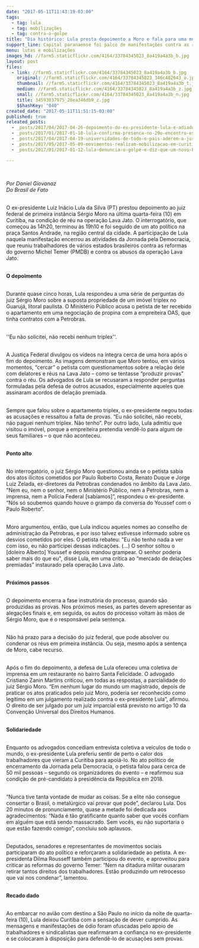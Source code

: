 ```yaml
---
date: "2017-05-11T11:43:19-03:00"
tags:
  - tag: lula
  - tag: mobilizações
  - tag: contra-o-golpe
title: "Dia histórico: Lula presta depoimento a Moro e fala para uma multidão em Curitiba"
support_line: Capital paranaense foi palco de manifestações contra as reformas de Temer e as arbitrariedades da operação Lava Jato
menu: lutas e mobilizações
images_hd: //farm5.staticflickr.com/4164/33784345023_8a419a4a3b_b.jpg
layout: post
files:
  - link: //farm5.staticflickr.com/4164/33784345023_8a419a4a3b_b.jpg
    original: //farm5.staticflickr.com/4164/33784345023_346c482643_o.jpg
    thumbnail: //farm5.staticflickr.com/4164/33784345023_8a419a4a3b_t.jpg
    medium: //farm5.staticflickr.com/4164/33784345023_8a419a4a3b_z.jpg
    small: //farm5.staticflickr.com/4164/33784345023_8a419a4a3b_n.jpg
    title: 34593037975_28ea346db9_z.jpg
    $$hashKey: "040"
created_date: "2017-05-11T11:51:15-03:00"
published: true
releated_posts:
  - _posts/2017/04/2017-04-26-depoimento-do-ex-presidente-lula-e-adiado.md
  - _posts/2017/01/2017-01-10-lula-confirma-presenca-no-29o-encontro-estadual-do-mst-na-bahia.md
  - _posts/2017/04/2017-04-19-universidades-de-todo-o-pais-aderem-a-jura.md
  - _posts/2017/05/2017-05-09-movimentos-realizam-mobilizacao-em-curitiba-mesmo-apos-restricoes-judiciais.md
  - _posts/2017/01/2017-01-12-lula-denuncia-o-golpe-e-diz-que-um-novo-brasil-e-possivel.md

---
```

<p>
<style type="text/css">p.p1 {margin: 0.0px 0.0px 0.0px 0.0px; font: 12.0px Helvetica; color: #454545}
p.p2 {margin: 0.0px 0.0px 2.0px 0.0px; font: 14.0px Helvetica; color: #454545; min-height: 17.0px}
</style>
</p>

<p>&nbsp;</p>

<p><em>Por&nbsp;Daniel Giovanaz<br />
Do Brasil de Fato</em></p>

<p><br />
O ex-presidente Luiz In&aacute;cio Lula da Silva (PT) prestou depoimento ao juiz federal de primeira inst&acirc;ncia S&eacute;rgio Moro na &uacute;ltima quarta-feira (10) em Curitiba, na condi&ccedil;&atilde;o de r&eacute;u na opera&ccedil;&atilde;o Lava Jato. O interrogat&oacute;rio, que come&ccedil;ou &agrave;s 14h20, terminou &agrave;s 19h10 e foi seguido de um ato pol&iacute;tico na pra&ccedil;a Santos Andrade, na regi&atilde;o central da cidade. A participa&ccedil;&atilde;o de Lula naquela manifesta&ccedil;&atilde;o encerrou as atividades da Jornada pela Democracia, que reuniu trabalhadores de v&aacute;rios estados brasileiros contra as reformas do governo Michel Temer (PMDB) e contra os abusos da opera&ccedil;&atilde;o Lava Jato.</p>

<p><br />
<strong>O depoimento</strong></p>

<p><br />
Durante quase cinco horas, Lula respondeu a uma s&eacute;rie de perguntas do juiz S&eacute;rgio Moro sobre a suposta propriedade de um im&oacute;vel triplex no Guaruj&aacute;, litoral paulista. O Minist&eacute;rio P&uacute;blico acusa o petista de ter recebido o apartamento em uma negocia&ccedil;&atilde;o de propina com a empreiteira OAS, que tinha contratos com a Petrobras.</p>

<p><br />
&#39;&#39;Eu n&atilde;o solicitei, n&atilde;o recebi nenhum triplex&#39;&#39;.</p>

<p><br />
A Justi&ccedil;a Federal divulgou os v&iacute;deos na &iacute;ntegra cerca de uma hora ap&oacute;s o fim do depoimento. As imagens demonstram que Moro tentou, em v&aacute;rios momentos, &ldquo;cercar&rdquo; o petista com questionamentos sobre a rela&ccedil;&atilde;o dele com delatores e r&eacute;us na Lava Jato &ndash; como se tentasse &ldquo;produzir provas&rdquo; contra o r&eacute;u. Os advogados de Lula se recusaram a responder perguntas formuladas pela defesa de outros acusados, especialmente aqueles que assinaram acordos de dela&ccedil;&atilde;o premiada.</p>

<p><br />
Sempre que falou sobre o apartamento triplex, o ex-presidente negou todas as acusa&ccedil;&otilde;es e ressaltou a falta de provas. &ldquo;Eu n&atilde;o solicitei, n&atilde;o recebi, n&atilde;o paguei nenhum triplex. N&atilde;o tenho&rdquo;. Por outro lado, Lula admitiu que visitou o im&oacute;vel, porque a empreiteira pretendia vend&ecirc;-lo para algum de seus familiares &ndash; o que n&atilde;o aconteceu.</p>

<p><br />
<strong>Ponto alto</strong></p>

<p><br />
No interrogat&oacute;rio, o juiz S&eacute;rgio Moro questionou ainda se o petista sabia dos atos il&iacute;citos cometidos por Paulo Roberto Costa, Renato Duque e Jorge Luiz Zelada, ex-diretores da Petrobras condenados no &acirc;mbito da Lava Jato. &quot;Nem eu, nem o senhor, nem o Minist&eacute;rio P&uacute;blico, nem a Petrobras, nem a imprensa, nem a Pol&iacute;cia Federal [sab&iacute;amos]&rdquo;, respondeu o ex-presidente. &ldquo;N&oacute;s s&oacute; soubemos quando houve o grampo da conversa do Youssef com o Paulo Roberto&quot;.</p>

<p><br />
Moro argumentou, ent&atilde;o, que Lula indicou aqueles nomes ao conselho de administra&ccedil;&atilde;o da Petrobras, e por isso talvez estivesse informado sobre os desvios cometidos por eles. O petista rebateu: &quot;Eu n&atilde;o tenho nada a ver com isso, eu n&atilde;o participei dessas indica&ccedil;&otilde;es. (&hellip;) O senhor soltou o [doleiro Alberto] Youssef e depois mandou grampear. O senhor poderia saber mais do que eu&quot;, disse Lula, em uma cr&iacute;tica ao &ldquo;mercado de dela&ccedil;&otilde;es premiadas&rdquo; instaurado pela opera&ccedil;&atilde;o Lava Jato.</p>

<p><br />
<b>Pr&oacute;ximos passos</b></p>

<p><br />
O depoimento encerra a fase instrut&oacute;ria do processo, quando s&atilde;o produzidas as provas. Nos pr&oacute;ximos meses, as partes devem apresentar as alega&ccedil;&otilde;es finais e, em seguida, os autos do processo voltam &agrave;s m&atilde;os de S&eacute;rgio Moro, que &eacute; o respons&aacute;vel pela senten&ccedil;a.</p>

<p><br />
N&atilde;o h&aacute; prazo para a decis&atilde;o do juiz federal, que pode absolver ou condenar os r&eacute;us em primeira inst&acirc;ncia. Ou seja, mesmo ap&oacute;s a senten&ccedil;a de Moro, cabe recurso.</p>

<p><br />
Ap&oacute;s o fim do depoimento, a defesa de Lula ofereceu uma coletiva de imprensa em um restaurante no bairro Santa Felicidade. O advogado Cristiano Zanin Martins criticou, em todas as respostas, a parcialidade do juiz S&eacute;rgio Moro. &ldquo;Em nenhum lugar do mundo um magistrado, depois de praticar os atos praticados pelo juiz Moro, poderia ser reconhecido como leg&iacute;timo em um julgamento realizado contra o ex-presidente Lula&rdquo;, afirmou. O direito de ser julgado por um juiz imparcial est&aacute; previsto no artigo 10 da Conven&ccedil;&atilde;o Universal dos Direitos Humanos.</p>

<p><br />
<b>Solidariedade</b></p>

<p><br />
Enquanto os advogados concediam entrevista coletiva a ve&iacute;culos de todo o mundo, o ex-presidente Lula preferiu sentir de perto o calor dos trabalhadores que vieram a Curitiba para apoi&aacute;-lo. No ato pol&iacute;tico de encerramento da Jornada pela Democracia, o petista falou para cerca de 50 mil pessoas &ndash; segundo os organizadores do evento &ndash; e reafirmou sua condi&ccedil;&atilde;o de pr&eacute;-candidato &agrave; presid&ecirc;ncia da Rep&uacute;blica em 2018.</p>

<p><br />
&ldquo;Nunca tive tanta vontade de mudar as coisas. Se a elite n&atilde;o consegue consertar o Brasil, o metal&uacute;rgico vai provar que pode&rdquo;, declarou Lula. Dos 20 minutos de pronunciamento, quase a metade foi dedicada aos agradecimentos: &ldquo;Nada &eacute; t&atilde;o gratificante quanto saber que voc&ecirc;s confiam em algu&eacute;m que est&aacute; sendo massacrado. Sem voc&ecirc;s, eu n&atilde;o suportaria o que est&atilde;o fazendo comigo&rdquo;, concluiu sob aplausos.</p>

<p><br />
Deputados, senadores e representantes de movimentos sociais participaram do ato pol&iacute;tico e refor&ccedil;aram a solidariedade ao petista. A ex-presidenta Dilma Rousseff tamb&eacute;m participou do evento, e aproveitou para criticar as reformas do governo Temer: &ldquo;Nem na ditadura militar ousaram retirar tantos direitos dos trabalhadores. Est&atilde;o produzindo um retrocesso que vai nos condenar&rdquo;, lamentou.</p>

<p><br />
<b>Recado dado</b></p>

<p><br />
Ao embarcar no avi&atilde;o com destino a S&atilde;o Paulo no in&iacute;cio da noite de quarta-feira (10), Lula deixou Curitiba com a sensa&ccedil;&atilde;o de dever cumprido. As mensagens e manifesta&ccedil;&otilde;es de &oacute;dio foram ofuscadas pelo apoio de trabalhadores e sindicalistas que reafirmaram a confian&ccedil;a no ex-presidente e se colocaram &agrave; disposi&ccedil;&atilde;o para defend&ecirc;-lo de acusa&ccedil;&otilde;es sem provas.</p>
